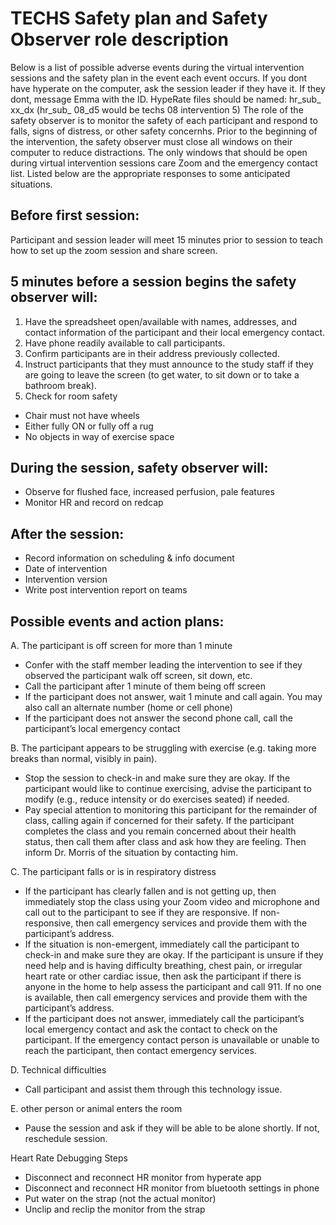 # TECHS Safety plan and Safety Observer role description
Below is a list of possible adverse events during the virtual intervention sessions and the safety plan in the event each event occurs.
If you dont have hyperate on the computer, ask the session leader if they have it. If they dont, message Emma with the ID. 
HypeRate files should be named: hr_sub_ xx_dx (hr_sub_ 08_d5 would be techs 08 intervention 5)
The role of the safety observer is to monitor the safety of each participant and respond to falls, signs of distress, or other safety concernhs. Prior to the beginning of the intervention, the safety observer must close all windows on their computer to reduce distractions. The only windows that should be open during virtual intervention sessions care Zoom and the emergency contact list. Listed below are the appropriate responses to some anticipated situations. 

## Before first session: 
Participant and session leader will meet 15 minutes prior to session to teach how to set up the zoom session and share screen.

## 5 minutes before a session begins the safety observer will:
1. Have the spreadsheet open/available with names, addresses, and contact information of the participant and their local emergency contact. 
2. Have phone readily available to call participants. 
3. Confirm participants are in their address previously collected.
4. Instruct participants that they must announce to the study staff if they are going to leave the screen (to get water, to sit down or to take a bathroom break).
5. Check for room safety
  -	Chair must not have wheels
  -	Either fully ON or fully off a rug
  -	No objects in way of exercise space

## During the session, safety observer will:
  -	Observe for flushed face, increased perfusion, pale features
  -	Monitor HR and record on redcap

## After the session:
  -	Record information on scheduling & info document 
  -	Date of intervention
  -	Intervention version
  -	Write post intervention report on teams 
## Possible events and action plans:

A.	The participant is off screen for more than 1 minute
  - Confer with the staff member leading the intervention to see if they observed the participant walk off screen, sit down, etc. 
  -	Call the participant after 1 minute of them being off screen
  - If the participant does not answer, wait 1 minute and call again. You may also call an alternate number (home or cell phone)
  - If the participant does not answer the second phone call, call the participant’s local emergency contact

B.	The participant appears to be struggling with exercise (e.g. taking more breaks than normal, visibly in pain).
  -	Stop the session to check-in and make sure they are okay. If the participant would like to continue exercising, advise the participant to modify (e.g., reduce intensity or do exercises seated) if needed.
  - Pay special attention to monitoring this participant for the remainder of class, calling again if concerned for their safety. If the participant completes the class and you remain concerned about their health status, then call them after class and ask how they are feeling. Then inform Dr. Morris of the situation by contacting him.

C.	The participant falls or is in respiratory distress
  - If the participant has clearly fallen and is not getting up, then immediately stop the class using your Zoom video and microphone and call out to the participant to see if they are responsive. If non-responsive, then call emergency services and provide them with the participant’s address.
  - If the situation is non-emergent, immediately call the participant to check-in and make sure they are okay. If the participant is unsure if they need help and is having  difficulty breathing, chest pain, or irregular heart rate or other cardiac issue, then ask the participant if there is anyone in the home to help assess the participant and call 911. If no one is available, then call emergency services and provide them with the participant’s address.
  - If the participant does not answer, immediately call the participant’s local emergency contact and ask the contact to check on the participant. If the emergency contact person is unavailable or unable to reach the participant, then contact emergency services.
 
D. Technical difficulties
  - Call participant and assist them through this technology issue.
 
E. other person or animal enters the room
  - Pause the session and ask if they will be able to be alone shortly. If not, reschedule session.
 
 

Heart Rate Debugging Steps
- Disconnect and reconnect HR monitor from hyperate app
- Disconnect and reconnect HR monitor from bluetooth settings in phone
- Put water on the strap (not the actual monitor)
- Unclip and reclip the monitor from the strap

